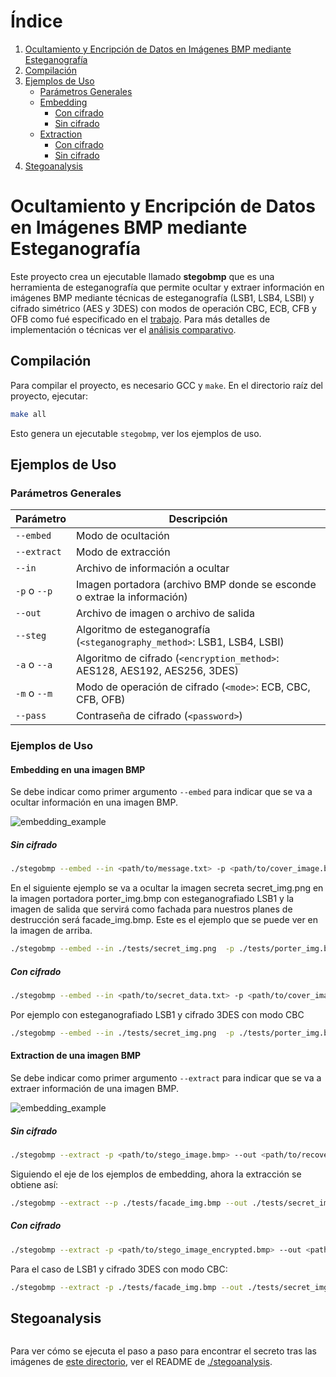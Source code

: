 # Índice

1. [Ocultamiento y Encripción de Datos en Imágenes BMP mediante Esteganografía](#ocultamiento-y-encripción-de-datos-en-imágenes-bmp-mediante-esteganografía)
2. [Compilación](#compilación)
3. [Ejemplos de Uso](#ejemplos-de-uso)
   - [Parámetros Generales](#parámetros-generales)
   - [Embedding](#embedding-en-una-imagen-bmp)
      - [Con cifrado](#con-cifrado)
      - [Sin cifrado](#sin-cifrado)
   - [Extraction](#extraction-de-una-imagen-bmp)
      - [Con cifrado](#con-cifrado-1)
      - [Sin cifrado](#sin-cifrado-1)
4. [Stegoanalysis](#stegoanalysis)

# Ocultamiento y Encripción de Datos en Imágenes BMP mediante Esteganografía

Este proyecto crea un ejecutable llamado **stegobmp** que es una herramienta de esteganografía que permite ocultar y extraer información en imágenes BMP mediante técnicas de esteganografía (LSB1, LSB4, LSBI) y cifrado simétrico (AES y 3DES) con modos de operación CBC, ECB, CFB y OFB como fué especificado en el [trabajo](./docs/Trabajo%20Practico%20Implementacion-2024.pdf). Para más detalles de implementación o técnicas ver el [análisis comparativo](./docs/Análisis_Comparativo_de_Algoritmos_de_Esteganografía_Basados_en_LSB.pdf).

## Compilación

Para compilar el proyecto, es necesario GCC y `make`. En el directorio raíz del proyecto, ejecutar:

```sh
make all

```

Esto genera un ejecutable `stegobmp`, ver los ejemplos de uso.

## Ejemplos de Uso

### Parámetros Generales

| Parámetro       | Descripción                                                                                     |
|-----------------|-------------------------------------------------------------------------------------------------|
| `--embed`       | Modo de ocultación                                                                              |
| `--extract`     | Modo de extracción                                                                              |
| `--in`          | Archivo de información a ocultar                                                                |
| `-p` o `--p`           | Imagen portadora (archivo BMP donde se esconde o extrae la información)                         |
| `--out`         | Archivo de imagen o archivo de salida                                                           |
| `--steg`        | Algoritmo de esteganografía (`<steganography_method>`: LSB1, LSB4, LSBI)                        |
| `-a` o `--a`           | Algoritmo de cifrado (`<encryption_method>`: AES128, AES192, AES256, 3DES)                      |
| `-m` o `--m`          | Modo de operación de cifrado (`<mode>`: ECB, CBC, CFB, OFB)                                     |
| `--pass`        | Contraseña de cifrado (`<password>`)                                                            |

### Ejemplos de Uso

#### Embedding en una imagen BMP

Se debe indicar como primer argumento `--embed` para indicar que se va a ocultar información en una imagen BMP. 

![embedding_example](./assets/embedding.png)

##### Sin cifrado

```sh
./stegobmp --embed --in <path/to/message.txt> -p <path/to/cover_image.bmp> --out <path/to/stego_image.bmp> --steg <steganography_method>

```

En el siguiente ejemplo se va a ocultar la imagen secreta secret_img.png en la imagen portadora porter_img.bmp con esteganografiado LSB1 y la imagen de salida que servirá como fachada para nuestros planes de destrucción será facade_img.bmp. Este es el ejemplo que se puede ver en la imagen de arriba.

```sh
./stegobmp --embed --in ./tests/secret_img.png  -p ./tests/porter_img.bmp  --out ./tests/facade_img.bmp --steg LSB1

```

##### Con cifrado

```sh
./stegobmp --embed --in <path/to/secret_data.txt> -p <path/to/cover_image.bmp> --out <path/to/stego_image_encrypted.bmp> --steg <steganography_method> -a <encryption_method> -m <mode> --pass "<password>"

```

Por ejemplo con esteganografiado LSB1 y cifrado 3DES con modo CBC

```sh
./stegobmp --embed --in ./tests/secret_img.png  -p ./tests/porter_img.bmp  --out ./tests/facade_img.bmp --steg LSB1 -a 3des -m cbc --pass "secretpassword"

```

#### Extraction de una imagen BMP

Se debe indicar como primer argumento `--extract` para indicar que se va a extraer información de una imagen BMP.

![embedding_example](./assets/extraction.png)

##### Sin cifrado

```sh
./stegobmp --extract -p <path/to/stego_image.bmp> --out <path/to/recovered_message> --steg <steganography_method>

```

Siguiendo el eje de los ejemplos de embedding, ahora la extracción se obtiene así:

```sh
./stegobmp --extract --p ./tests/facade_img.bmp --out ./tests/secret_img --steg LSB1

```

##### Con cifrado

```sh
./stegobmp --extract -p <path/to/stego_image_encrypted.bmp> --out <path/to/recovered_secret_data> --steg <steganography_method> -a <encryption_method> -m <mode> --pass "<password>"

```

Para el caso de LSB1 y cifrado 3DES con modo CBC:

```sh
./stegobmp --extract -p ./tests/facade_img.bmp --out ./tests/secret_img --steg LSB1 -a 3des -m cbc --pass "secretpassword"

```

## Stegoanalysis

```sh

```

Para ver cómo se ejecuta el paso a paso para encontrar el secreto tras las imágenes de [este directorio](./assets/grupo9/), ver el README de [./stegoanalysis](./stegoanalysis).
